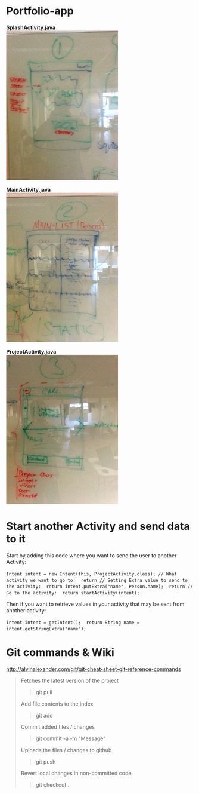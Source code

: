 Portfolio-app
=============

**SplashActivity.java**  
![Image](/Pictures/20131003_160544.jpg)

**MainActivity.java**  
![Image](/Pictures/20131003_160552.jpg)

**ProjectActivity.java**  
![Image](/Pictures/20131003_160557.jpg)

Start another Activity and send data to it
==========================================

Start by adding this code where you want to
send the user to another Activity:

`
Intent intent = new Intent(this, ProjectActivity.class); // What activity we want to go to!  return
// Setting Extra value to send to the activity:  return
intent.putExtra("name", Person.name);  return
// Go to the activity:  return
startActivity(intent);  
`

Then if you want to retrieve values in your activity that may be sent from another activity:

`
Intent intent = getIntent();  return
String name = intent.getStringExtra("name");  
`

Git commands & Wiki
===================

<http://alvinalexander.com/git/git-cheat-sheet-git-reference-commands>

> Fetches the latest version of the project
> > git pull
>
> Add file contents to the index
> > git add <file>
>
> Commit added files / changes
> >git commit -a -m "Message"
>
> Uploads the files / changes to github
> > git push
>
> Revert local changes in non-committed code
> > git checkout .
